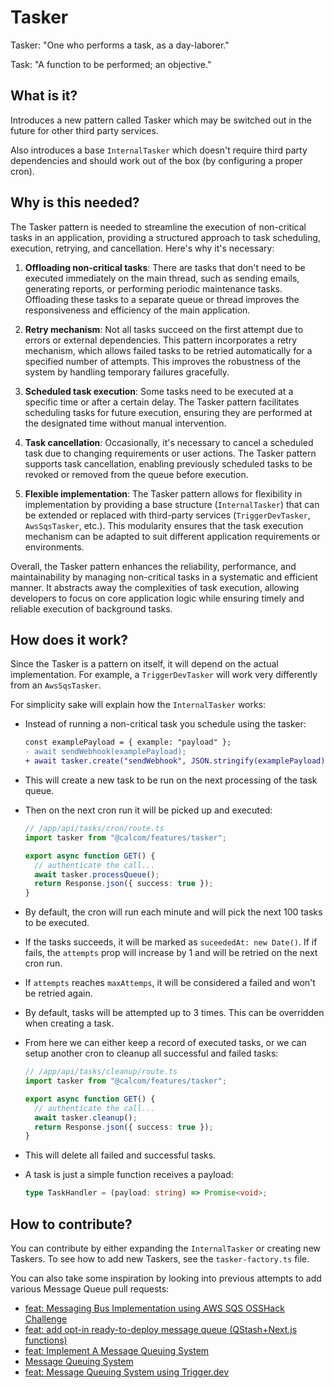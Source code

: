 # Tasker

Tasker: "One who performs a task, as a day-laborer."

Task: "A function to be performed; an objective."

## What is it?

Introduces a new pattern called Tasker which may be switched out in the future for other third party services.

Also introduces a base `InternalTasker` which doesn't require third party dependencies and should work out of the box (by configuring a proper cron).

## Why is this needed?

The Tasker pattern is needed to streamline the execution of non-critical tasks in an application, providing a structured approach to task scheduling, execution, retrying, and cancellation. Here's why it's necessary:

1. **Offloading non-critical tasks**: There are tasks that don't need to be executed immediately on the main thread, such as sending emails, generating reports, or performing periodic maintenance tasks. Offloading these tasks to a separate queue or thread improves the responsiveness and efficiency of the main application.

2. **Retry mechanism**: Not all tasks succeed on the first attempt due to errors or external dependencies. This pattern incorporates a retry mechanism, which allows failed tasks to be retried automatically for a specified number of attempts. This improves the robustness of the system by handling temporary failures gracefully.

3. **Scheduled task execution**: Some tasks need to be executed at a specific time or after a certain delay. The Tasker pattern facilitates scheduling tasks for future execution, ensuring they are performed at the designated time without manual intervention.

4. **Task cancellation**: Occasionally, it's necessary to cancel a scheduled task due to changing requirements or user actions. The Tasker pattern supports task cancellation, enabling previously scheduled tasks to be revoked or removed from the queue before execution.

5. **Flexible implementation**: The Tasker pattern allows for flexibility in implementation by providing a base structure (`InternalTasker`) that can be extended or replaced with third-party services (`TriggerDevTasker`, `AwsSqsTasker`, etc.). This modularity ensures that the task execution mechanism can be adapted to suit different application requirements or environments.

Overall, the Tasker pattern enhances the reliability, performance, and maintainability by managing non-critical tasks in a systematic and efficient manner. It abstracts away the complexities of task execution, allowing developers to focus on core application logic while ensuring timely and reliable execution of background tasks.

## How does it work?

Since the Tasker is a pattern on itself, it will depend on the actual implementation. For example, a `TriggerDevTasker` will work very differently from an `AwsSqsTasker`.

For simplicity sake will explain how the `InternalTasker` works:

- Instead of running a non-critical task you schedule using the tasker:

  ```diff
  const examplePayload = { example: "payload" };
  - await sendWebhook(examplePayload);
  + await tasker.create("sendWebhook", JSON.stringify(examplePayload));
  ```

- This will create a new task to be run on the next processing of the task queue.
- Then on the next cron run it will be picked up and executed:

  ```ts
  // /app/api/tasks/cron/route.ts
  import tasker from "@calcom/features/tasker";

  export async function GET() {
    // authenticate the call...
    await tasker.processQueue();
    return Response.json({ success: true });
  }
  ```

- By default, the cron will run each minute and will pick the next 100 tasks to be executed.
- If the tasks succeeds, it will be marked as `suceededAt: new Date()`. If if fails, the `attempts` prop will increase by 1 and will be retried on the next cron run.
- If `attempts` reaches `maxAttemps`, it will be considered a failed and won't be retried again.
- By default, tasks will be attempted up to 3 times. This can be overridden when creating a task.
- From here we can either keep a record of executed tasks, or we can setup another cron to cleanup all successful and failed tasks:

  ```ts
  // /app/api/tasks/cleanup/route.ts
  import tasker from "@calcom/features/tasker";

  export async function GET() {
    // authenticate the call...
    await tasker.cleanup();
    return Response.json({ success: true });
  }
  ```

- This will delete all failed and successful tasks.
- A task is just a simple function receives a payload:

  ```ts
  type TaskHandler = (payload: string) => Promise<void>;
  ```

## How to contribute?

You can contribute by either expanding the `InternalTasker` or creating new Taskers. To see how to add new Taskers, see the `tasker-factory.ts` file.

You can also take some inspiration by looking into previous attempts to add various Message Queue pull requests:

- [feat: Messaging Bus Implementation using AWS SQS OSSHack Challenge](https://github.com/calcom/cal.com/pull/12663)
- [feat: add opt-in ready-to-deploy message queue (QStash+Next.js functions)](https://github.com/calcom/cal.com/pull/12658)
- [feat: Implement A Message Queuing System](https://github.com/calcom/cal.com/pull/12655)
- [Message Queuing System](https://github.com/calcom/cal.com/pull/12654)
- [feat: Message Queuing System using Trigger.dev](https://github.com/calcom/cal.com/pull/12641)

